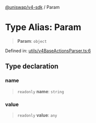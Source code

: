 [@uniswap/v4-sdk](https://github.com/Uniswap/sdks/tree/main/sdks/v4-sdk) / Param

# Type Alias: Param

> **Param**: `object`

Defined in: [utils/v4BaseActionsParser.ts:6](https://github.com/Uniswap/sdks/blob/c1c9f64f11640c79a680f539823458931629e6ed/sdks/v4-sdk/src/utils/v4BaseActionsParser.ts#L6)

## Type declaration

### name

> `readonly` **name**: `string`

### value

> `readonly` **value**: `any`
